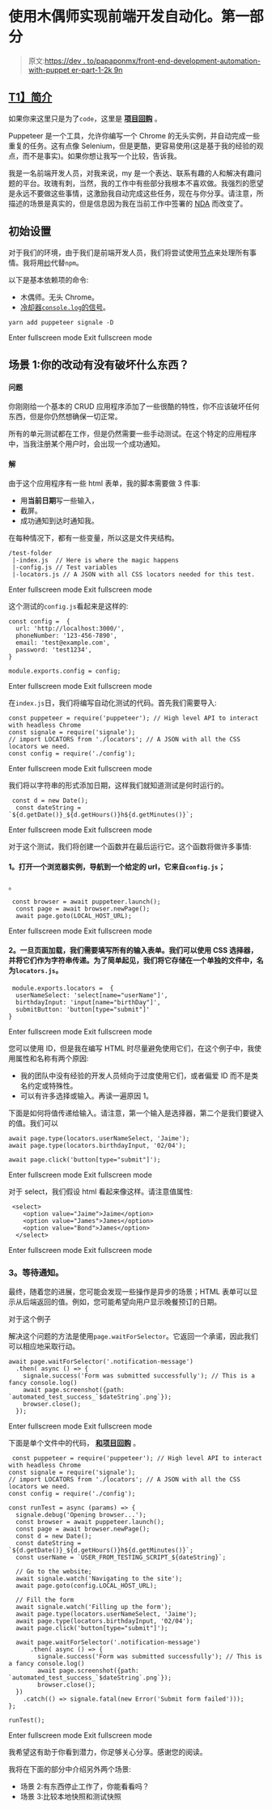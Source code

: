 # 使用木偶师实现前端开发自动化。第一部分

> 原文:[https://dev . to/papaponmx/front-end-development-automation-with-puppet er-part-1-2k 9n](https://dev.to/papaponmx/front-end-development-automation-with-puppeteer-part-1-2k9n)

## [T1】简介](#intro)

如果你来这里只是为了`code`，这里是 [**项目回购**](https://github.com/papaponmx/puppeteer-in-the-wild) 。

Puppeteer 是一个工具，允许你编写一个 Chrome 的无头实例，并自动完成一些重复的任务。这有点像 Selenium，但是更酷，更容易使用(这是基于我的经验的观点，而不是事实)。如果你想让我写一个比较，告诉我。

我是一名前端开发人员，对我来说，my 是一个表达、联系有趣的人和解决有趣问题的平台。玫瑰有刺，当然，我的工作中有些部分我根本不喜欢做。我强烈的愿望是永远不要做这些事情，这激励我自动完成这些任务，现在与你分享。请注意，所描述的场景是真实的，但是信息因为我在当前工作中签署的 [NDA](https://en.wikipedia.org/wiki/Non-disclosure_agreement) 而改变了。

## 初始设置

对于我们的环境，由于我们是前端开发人员，我们将尝试使用[节点](https://nodejs.org/en/)来处理所有事情。我将用[纱](https://yarnpkg.com/en/)代替`npm`。

以下是基本依赖项的命令:

*   木偶师。无头 Chrome。
*   [冷却器`console.log`的信号](https://github.com/klauscfhq/signale)。

```
yarn add puppeteer signale -D 
```

Enter fullscreen mode Exit fullscreen mode

## 场景 1:你的改动有没有破坏什么东西？

#### 问题

你刚刚给一个基本的 CRUD 应用程序添加了一些很酷的特性，你不应该破坏任何东西，但是你仍然想确保一切正常。

所有的单元测试都在工作，但是仍然需要一些手动测试。在这个特定的应用程序中，当我注册某个用户时，会出现一个成功通知。

#### 解

由于这个应用程序有一些 html 表单，我的脚本需要做 3 件事:

*   用**当前日期**写一些输入，
*   截屏。
*   成功通知到达时通知我。

在每种情况下，都有一些变量，所以这是文件夹结构。

```
/test-folder
 |-index.js  // Here is where the magic happens
 |-config.js // Test variables   
 |-locators.js // A JSON with all CSS locators needed for this test. 
```

Enter fullscreen mode Exit fullscreen mode

这个测试的`config.js`看起来是这样的:

```
const config =  {
  url: 'http://localhost:3000/',
  phoneNumber: '123-456-7890',
  email: 'test@example.com',
  password: 'test1234',
}

module.exports.config = config; 
```

Enter fullscreen mode Exit fullscreen mode

在`index.js`日，我们将编写自动化测试的代码。首先我们需要导入:

```
const puppeteer = require('puppeteer'); // High level API to interact with headless Chrome
const signale = require('signale');
// import LOCATORS from './locators'; // A JSON with all the CSS locators we need.
const config = require('./config'); 
```

Enter fullscreen mode Exit fullscreen mode

我们将以字符串的形式添加日期，这样我们就知道测试是何时运行的。

```
 const d = new Date();
  const dateString = `${d.getDate()}_${d.getHours()}h${d.getMinutes()}`; 
```

Enter fullscreen mode Exit fullscreen mode

对于这个测试，我们将创建一个函数并在最后运行它。这个函数将做许多事情:

#### 1。打开一个浏览器实例，导航到一个给定的 url，它来自`config.js`；

。

```
 const browser = await puppeteer.launch();
  const page = await browser.newPage();
  await page.goto(LOCAL_HOST_URL); 
```

Enter fullscreen mode Exit fullscreen mode

#### 2。一旦页面加载，我们需要填写所有的输入表单。我们可以使用 CSS 选择器，并将它们作为字符串传递。为了简单起见，我们将它存储在一个单独的文件中，名为`locators.js`。

```
 module.exports.locators =  {
  userNameSelect: 'select[name="userName"]',
  birthdayInput: 'input[name="birthDay"]',
  submitButton: 'button[type="submit"]'
} 
```

Enter fullscreen mode Exit fullscreen mode

您可以使用 ID，但是我在编写 HTML 时尽量避免使用它们，在这个例子中，我使用属性和名称有两个原因:

*   我的团队中没有经验的开发人员倾向于过度使用它们，或者偏爱 ID 而不是类名约定或特殊性。
*   可以有许多选择或输入。再读一遍原因 1。

下面是如何将值传递给输入。请注意，第一个输入是选择器，第二个是我们要键入的值。我们可以

```
await page.type(locators.userNameSelect, 'Jaime');
await page.type(locators.birthdayInput, '02/04');

await page.click('button[type="submit"]'); 
```

Enter fullscreen mode Exit fullscreen mode

对于 select，我们假设 html 看起来像这样。请注意值属性:

```
 <select>
    <option value="Jaime">Jaime</option>
    <option value="James">James</option>
    <option value="Bond">James</option>
  </select> 
```

Enter fullscreen mode Exit fullscreen mode

### 3。等待通知。

最终，随着您的进展，您可能会发现一些操作是异步的场景；HTML 表单可以显示从后端返回的值。例如，您可能希望向用户显示晚餐预订的日期。

对于这个例子

解决这个问题的方法是使用`page.waitForSelector`。它返回一个承诺，因此我们可以相应地采取行动。

```
await page.waitForSelector('.notification-message')
  .then( async () => {
    signale.success('Form was submitted successfully'); // This is a fancy console.log()
    await page.screenshot({path: `automated_test_success_`$dateString`.png`});
    browser.close();
  }); 
```

Enter fullscreen mode Exit fullscreen mode

下面是单个文件中的代码， [**和项目回购**](https://github.com/papaponmx/puppeteer-in-the-wild) 。

```
 const puppeteer = require('puppeteer'); // High level API to interact with headless Chrome
const signale = require('signale');
// import LOCATORS from './locators'; // A JSON with all the CSS locators we need.
const config = require('./config');

const runTest = async (params) => {
  signale.debug('Opening browser...');
  const browser = await puppeteer.launch();
  const page = await browser.newPage();
  const d = new Date();
  const dateString = `${d.getDate()}_${d.getHours()}h${d.getMinutes()}`;
  const userName = `USER_FROM_TESTING_SCRIPT_${dateString}`;

  // Go to the website;
  await signale.watch('Navigating to the site');
  await page.goto(config.LOCAL_HOST_URL);

  // Fill the form
  await signale.watch('Filling up the form');
  await page.type(locators.userNameSelect, 'Jaime');
  await page.type(locators.birthdayInput, '02/04');
  await page.click('button[type="submit"]');

  await page.waitForSelector('.notification-message')
      .then( async () => {
        signale.success('Form was submitted successfully'); // This is a fancy console.log()
        await page.screenshot({path: `automated_test_success_`$dateString`.png`});
        browser.close();
  })
    .catch(() => signale.fatal(new Error('Submit form failed')));
};

runTest(); 
```

Enter fullscreen mode Exit fullscreen mode

我希望这有助于你看到潜力，你足够关心分享。感谢您的阅读。

我将在下面的部分中介绍另外两个场景:

*   场景 2:有东西停止工作了，你能看看吗？
*   场景 3:比较本地快照和测试快照